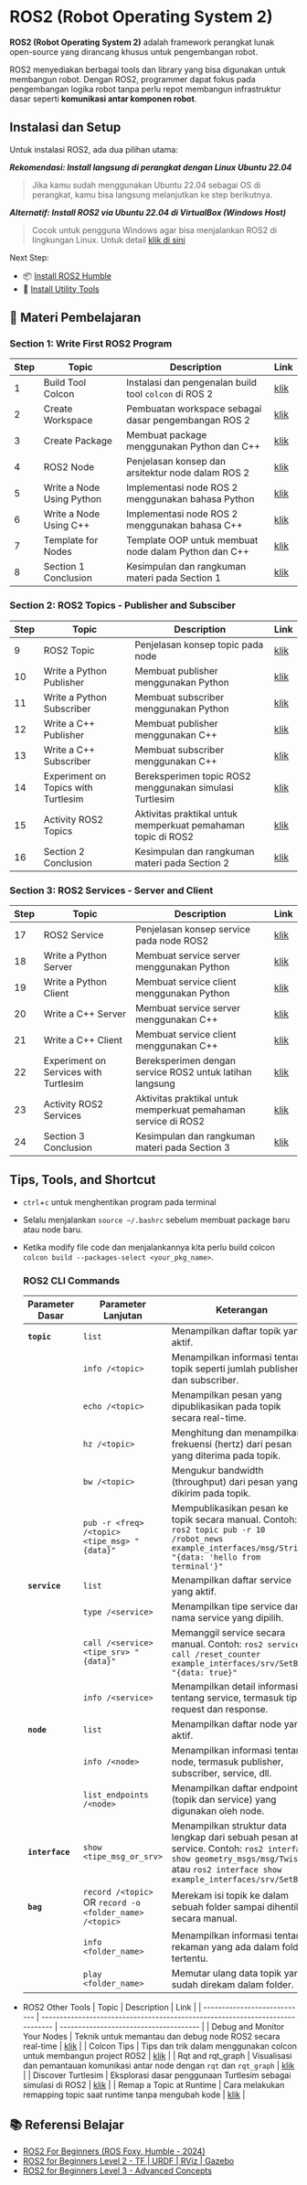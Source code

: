 # ROS2 (Robot Operating System 2)

**ROS2 (Robot Operating System 2)** adalah framework perangkat lunak open-source yang dirancang khusus untuk pengembangan robot.

ROS2 menyediakan berbagai tools dan library yang bisa digunakan untuk membangun robot. Dengan ROS2, programmer dapat fokus pada pengembangan logika robot tanpa perlu repot membangun infrastruktur dasar seperti **komunikasi antar komponen robot**.

## Instalasi dan Setup
Untuk instalasi ROS2, ada dua pilihan utama:

***Rekomendasi: Install langsung di perangkat dengan Linux Ubuntu 22.04***
> Jika kamu sudah menggunakan Ubuntu 22.04 sebagai OS di perangkat, kamu bisa langsung melanjutkan ke step berikutnya.

***Alternatif: Install ROS2 via Ubuntu 22.04 di VirtualBox (Windows Host)***
> Cocok untuk pengguna Windows agar bisa menjalankan ROS2 di lingkungan Linux. Untuk detail [klik di sini](/windows_host/)

Next Step:
- 📦 [Install ROS2 Humble](/humble/)
- 🔧 [Install Utility Tools](/utility/)

## 📘 Materi Pembelajaran

### Section 1: Write First ROS2 Program
| Step | Topic                     | Description                                           | Link                                                 |
| ---- | ------------------------- | ----------------------------------------------------- | ---------------------------------------------------- |
| 1    | Build Tool Colcon         | Instalasi dan pengenalan build tool `colcon` di ROS 2 | [klik](/section1_write_ros2/01_build_tool_colcon/)   |
| 2    | Create Workspace          | Pembuatan workspace sebagai dasar pengembangan ROS 2  | [klik](/section1_write_ros2/02_create_workspace/)    |
| 3    | Create Package            | Membuat package menggunakan Python dan C++            | [klik](/section1_write_ros2/03_create_package/)      |
| 4    | ROS2 Node                 | Penjelasan konsep dan arsitektur node dalam ROS 2     | [klik](/section1_write_ros2/04_ros2_node/)           |
| 5    | Write a Node Using Python | Implementasi node ROS 2 menggunakan bahasa Python     | [klik](/section1_write_ros2/05_python_node/)         |
| 6    | Write a Node Using C++    | Implementasi node ROS 2 menggunakan bahasa C++        | [klik](/section1_write_ros2/06_cpp_node/)            |
| 7    | Template for Nodes        | Template OOP untuk membuat node dalam Python dan C++  | [klik](/section1_write_ros2/07_template_node/)       |
| 8    | Section 1 Conclusion      | Kesimpulan dan rangkuman materi pada Section 1        | [klik](/section1_write_ros2/08_section1_conclusion/) |

### Section 2: ROS2 Topics - Publisher and Subsciber
| Step | Topic                               | Description                                                  | Link                                              |
| ---- | ----------------------------------- | ------------------------------------------------------------ | ------------------------------------------------- |
| 9    | ROS2 Topic                          | Penjelasan konsep topic pada node                            | [klik](/section2_topics/09_ros2_topic/)           |
| 10   | Write a Python Publisher            | Membuat publisher menggunakan Python                         | [klik](/section2_topics/10_python_publisher/)     |
| 11   | Write a Python Subscriber           | Membuat subscriber menggunakan Python                        | [klik](/section2_topics/11_python_subscriber/)    |
| 12   | Write a C++ Publisher               | Membuat publisher menggunakan C++                            | [klik](/section2_topics/12_cpp_publisher/)        |
| 13   | Write a C++ Subscriber              | Membuat subscriber menggunakan C++                           | [klik](/section2_topics/13_cpp_subscriber/)       |
| 14   | Experiment on Topics with Turtlesim | Bereksperimen topic ROS2 menggunakan simulasi Turtlesim      | [klik](/section2_topics/14_turtlesim_topics/)     |
| 15   | Activity ROS2 Topics                | Aktivitas praktikal untuk memperkuat pemahaman topic di ROS2 | [klik](/section2_topics/15_activity_ros2_topics/) |
| 16   | Section 2 Conclusion                | Kesimpulan dan rangkuman materi pada Section 2               | [klik](/section2_topics/16_section2_conclusion/)  |

### Section 3: ROS2 Services - Server and Client

| Step | Topic                                 | Description                                                    | Link                                                  |
| ---- | ------------------------------------- | -------------------------------------------------------------- | ----------------------------------------------------- |
| 17   | ROS2 Service                          | Penjelasan konsep service pada node ROS2                       | [klik](/section3_services/17_ros2_service/)           |
| 18   | Write a Python Server                 | Membuat service server menggunakan Python                      | [klik](/section3_services/18_python_server/)          |
| 19   | Write a Python Client                 | Membuat service client menggunakan Python                      | [klik](/section3_services/19_python_client/)          |
| 20   | Write a C++ Server                    | Membuat service server menggunakan C++                         | [klik](/section3_services/20_cpp_server/)             |
| 21   | Write a C++ Client                    | Membuat service client menggunakan C++                         | [klik](/section3_services/21_cpp_client/)             |
| 22   | Experiment on Services with Turtlesim | Bereksperimen dengan service ROS2 untuk latihan langsung       | [klik](/section3_services/22_experiment_services/)    |
| 23   | Activity ROS2 Services                | Aktivitas praktikal untuk memperkuat pemahaman service di ROS2 | [klik](/section3_services/23_activity_ros2_services/) |
| 24   | Section 3 Conclusion                  | Kesimpulan dan rangkuman materi pada Section 3                 | [klik](/section3_services/24_section3_conclusion/)    |

## Tips, Tools, and Shortcut

* `ctrl`+`c` untuk menghentikan program pada terminal
* Selalu menjalankan `source ~/.bashrc` sebelum membuat package baru atau node baru.
* Ketika modify file code dan menjalankannya kita perlu build colcon `colcon build --packages-select <your_pkg_name>`.
    ### ROS2 CLI Commands

    | Parameter Dasar | Parameter Lanjutan                                      | Keterangan                                                                                                                                                                        |
    | --------------- | ------------------------------------------------------- | --------------------------------------------------------------------------------------------------------------------------------------------------------------------------------- |
    | **`topic`**     | `list`                                                  | Menampilkan daftar topik yang aktif.                                                                                                                                              |
    |                 | `info /<topic>`                                         | Menampilkan informasi tentang topik seperti jumlah publisher dan subscriber.                                                                                                      |
    |                 | `echo /<topic>`                                         | Menampilkan pesan yang dipublikasikan pada topik secara real-time.                                                                                                                |
    |                 | `hz /<topic>`                                           | Menghitung dan menampilkan frekuensi (hertz) dari pesan yang diterima pada topik.                                                                                                 |
    |                 | `bw /<topic>`                                           | Mengukur bandwidth (throughput) dari pesan yang dikirim pada topik.                                                                                                               |
    |                 | `pub -r <freq> /<topic> <tipe_msg> "{data}"`            | Mempublikasikan pesan ke topik secara manual. Contoh: `ros2 topic pub -r 10 /robot_news example_interfaces/msg/String "{data: 'hello from terminal'}"`                            |
    | **`service`**   | `list`                                                  | Menampilkan daftar service yang aktif.                                                                                                                                            |
    |                 | `type /<service>`                                       | Menampilkan tipe service dari nama service yang dipilih.                                                                                                                          |
    |                 | `call /<service> <tipe_srv> "{data}"`                   | Memanggil service secara manual. Contoh: `ros2 service call /reset_counter example_interfaces/srv/SetBool "{data: true}"`                                                         |
    |                 | `info /<service>`                                       | Menampilkan detail informasi tentang service, termasuk tipe request dan response.                                                                                                 |
    | **`node`**      | `list`                                                  | Menampilkan daftar node yang aktif.                                                                                                                                               |
    |                 | `info /<node>`                                          | Menampilkan informasi tentang node, termasuk publisher, subscriber, service, dll.                                                                                                 |
    |                 | `list_endpoints /<node>`                                | Menampilkan daftar endpoint (topik dan service) yang digunakan oleh node.                                                                                                         |
    | **`interface`** | `show <tipe_msg_or_srv>`                                | Menampilkan struktur data lengkap dari sebuah pesan atau service. Contoh: `ros2 interface show geometry_msgs/msg/Twist` atau `ros2 interface show example_interfaces/srv/SetBool` |
    | **`bag`**       | `record /<topic>` OR `record -o <folder_name> /<topic>` | Merekam isi topik ke dalam sebuah folder sampai dihentikan secara manual.                                                                                                         |
    |                 | `info <folder_name>`                                    | Menampilkan informasi tentang rekaman yang ada dalam folder tertentu.                                                                                                             |
    |                 | `play <folder_name>`                                    | Memutar ulang data topik yang sudah direkam dalam folder.                                                                                                                         |


* ROS2 Other Tools
     | Topic                        | Description                                                                   | Link                                   |
     | ---------------------------- | ----------------------------------------------------------------------------- | -------------------------------------- |
     | Debug and Monitor Your Nodes | Teknik untuk memantau dan debug node ROS2 secara real-time                    | [klik](/tools/09_debug_monitor_nodes/) |
     | Colcon Tips                  | Tips dan trik dalam menggunakan colcon untuk membangun project ROS2           | [klik](/tools/10_colcon_tips/)         |
     | Rqt and rqt_graph            | Visualisasi dan pemantauan komunikasi antar node dengan `rqt` dan `rqt_graph` | [klik](/tools/11_rqt_and_rqt_graph/)   |
     | Discover Turtlesim           | Eksplorasi dasar penggunaan Turtlesim sebagai simulasi di ROS2                | [klik](/tools/12_discover_turtlesim/)  |
     | Remap a Topic at Runtime     | Cara melakukan remapping topic saat runtime tanpa mengubah kode               | [klik](/tools/13_remap_topic_runtime/) |
## 📚 Referensi Belajar

- [ROS2 For Beginners (ROS Foxy, Humble - 2024)](https://www.udemy.com/course/ros2-for-beginners/)
- [ROS2 for Beginners Level 2 - TF | URDF | RViz | Gazebo](https://www.udemy.com/course/ros2-tf-urdf-rviz-gazebo/)
- [ROS2 for Beginners Level 3 - Advanced Concepts](https://www.udemy.com/course/ros2-advanced-core-concepts/)
